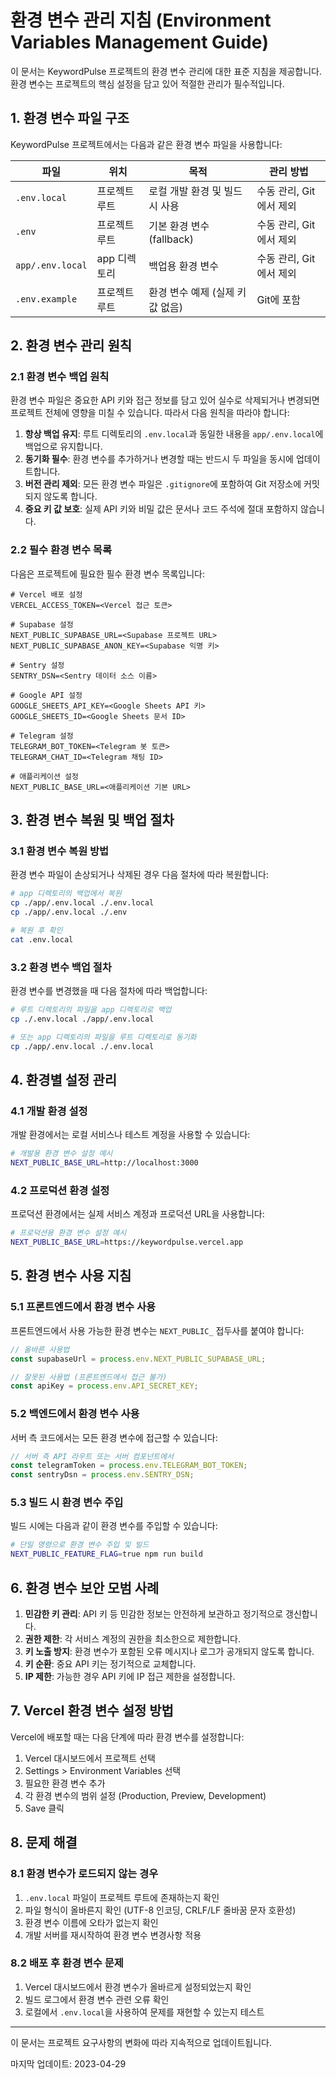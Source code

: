 # 환경 변수 관리 지침 (Environment Variables Management Guide)

이 문서는 KeywordPulse 프로젝트의 환경 변수 관리에 대한 표준 지침을 제공합니다. 환경 변수는 프로젝트의 핵심 설정을 담고 있어 적절한 관리가 필수적입니다.

## 1. 환경 변수 파일 구조

KeywordPulse 프로젝트에서는 다음과 같은 환경 변수 파일을 사용합니다:

| 파일 | 위치 | 목적 | 관리 방법 |
|-----|------|-----|----------|
| `.env.local` | 프로젝트 루트 | 로컬 개발 환경 및 빌드 시 사용 | 수동 관리, Git에서 제외 |
| `.env` | 프로젝트 루트 | 기본 환경 변수 (fallback) | 수동 관리, Git에서 제외 |
| `app/.env.local` | app 디렉토리 | 백업용 환경 변수 | 수동 관리, Git에서 제외 |
| `.env.example` | 프로젝트 루트 | 환경 변수 예제 (실제 키 값 없음) | Git에 포함 |

## 2. 환경 변수 관리 원칙

### 2.1 환경 변수 백업 원칙

환경 변수 파일은 중요한 API 키와 접근 정보를 담고 있어 실수로 삭제되거나 변경되면 프로젝트 전체에 영향을 미칠 수 있습니다. 따라서 다음 원칙을 따라야 합니다:

1. **항상 백업 유지**: 루트 디렉토리의 `.env.local`과 동일한 내용을 `app/.env.local`에 백업으로 유지합니다.
2. **동기화 필수**: 환경 변수를 추가하거나 변경할 때는 반드시 두 파일을 동시에 업데이트합니다.
3. **버전 관리 제외**: 모든 환경 변수 파일은 `.gitignore`에 포함하여 Git 저장소에 커밋되지 않도록 합니다.
4. **중요 키 값 보호**: 실제 API 키와 비밀 값은 문서나 코드 주석에 절대 포함하지 않습니다.

### 2.2 필수 환경 변수 목록

다음은 프로젝트에 필요한 필수 환경 변수 목록입니다:

```
# Vercel 배포 설정
VERCEL_ACCESS_TOKEN=<Vercel 접근 토큰>

# Supabase 설정
NEXT_PUBLIC_SUPABASE_URL=<Supabase 프로젝트 URL>
NEXT_PUBLIC_SUPABASE_ANON_KEY=<Supabase 익명 키>

# Sentry 설정
SENTRY_DSN=<Sentry 데이터 소스 이름>

# Google API 설정
GOOGLE_SHEETS_API_KEY=<Google Sheets API 키>
GOOGLE_SHEETS_ID=<Google Sheets 문서 ID>

# Telegram 설정
TELEGRAM_BOT_TOKEN=<Telegram 봇 토큰>
TELEGRAM_CHAT_ID=<Telegram 채팅 ID>

# 애플리케이션 설정
NEXT_PUBLIC_BASE_URL=<애플리케이션 기본 URL>
```

## 3. 환경 변수 복원 및 백업 절차

### 3.1 환경 변수 복원 방법

환경 변수 파일이 손상되거나 삭제된 경우 다음 절차에 따라 복원합니다:

```bash
# app 디렉토리의 백업에서 복원
cp ./app/.env.local ./.env.local
cp ./app/.env.local ./.env

# 복원 후 확인
cat .env.local
```

### 3.2 환경 변수 백업 절차

환경 변수를 변경했을 때 다음 절차에 따라 백업합니다:

```bash
# 루트 디렉토리의 파일을 app 디렉토리로 백업
cp ./.env.local ./app/.env.local

# 또는 app 디렉토리의 파일을 루트 디렉토리로 동기화
cp ./app/.env.local ./.env.local
```

## 4. 환경별 설정 관리

### 4.1 개발 환경 설정

개발 환경에서는 로컬 서비스나 테스트 계정을 사용할 수 있습니다:

```bash
# 개발용 환경 변수 설정 예시
NEXT_PUBLIC_BASE_URL=http://localhost:3000
```

### 4.2 프로덕션 환경 설정

프로덕션 환경에서는 실제 서비스 계정과 프로덕션 URL을 사용합니다:

```bash
# 프로덕션용 환경 변수 설정 예시
NEXT_PUBLIC_BASE_URL=https://keywordpulse.vercel.app
```

## 5. 환경 변수 사용 지침

### 5.1 프론트엔드에서 환경 변수 사용

프론트엔드에서 사용 가능한 환경 변수는 `NEXT_PUBLIC_` 접두사를 붙여야 합니다:

```javascript
// 올바른 사용법
const supabaseUrl = process.env.NEXT_PUBLIC_SUPABASE_URL;

// 잘못된 사용법 (프론트엔드에서 접근 불가)
const apiKey = process.env.API_SECRET_KEY;
```

### 5.2 백엔드에서 환경 변수 사용

서버 측 코드에서는 모든 환경 변수에 접근할 수 있습니다:

```javascript
// 서버 측 API 라우트 또는 서버 컴포넌트에서
const telegramToken = process.env.TELEGRAM_BOT_TOKEN;
const sentryDsn = process.env.SENTRY_DSN;
```

### 5.3 빌드 시 환경 변수 주입

빌드 시에는 다음과 같이 환경 변수를 주입할 수 있습니다:

```bash
# 단일 명령으로 환경 변수 주입 및 빌드
NEXT_PUBLIC_FEATURE_FLAG=true npm run build
```

## 6. 환경 변수 보안 모범 사례

1. **민감한 키 관리**: API 키 등 민감한 정보는 안전하게 보관하고 정기적으로 갱신합니다.
2. **권한 제한**: 각 서비스 계정의 권한을 최소한으로 제한합니다.
3. **키 노출 방지**: 환경 변수가 포함된 오류 메시지나 로그가 공개되지 않도록 합니다.
4. **키 순환**: 중요 API 키는 정기적으로 교체합니다.
5. **IP 제한**: 가능한 경우 API 키에 IP 접근 제한을 설정합니다.

## 7. Vercel 환경 변수 설정 방법

Vercel에 배포할 때는 다음 단계에 따라 환경 변수를 설정합니다:

1. Vercel 대시보드에서 프로젝트 선택
2. Settings > Environment Variables 선택
3. 필요한 환경 변수 추가
4. 각 환경 변수의 범위 설정 (Production, Preview, Development)
5. Save 클릭

## 8. 문제 해결

### 8.1 환경 변수가 로드되지 않는 경우

1. `.env.local` 파일이 프로젝트 루트에 존재하는지 확인
2. 파일 형식이 올바른지 확인 (UTF-8 인코딩, CRLF/LF 줄바꿈 문자 호환성)
3. 환경 변수 이름에 오타가 없는지 확인
4. 개발 서버를 재시작하여 환경 변수 변경사항 적용

### 8.2 배포 후 환경 변수 문제

1. Vercel 대시보드에서 환경 변수가 올바르게 설정되었는지 확인
2. 빌드 로그에서 환경 변수 관련 오류 확인
3. 로컬에서 `.env.local`을 사용하여 문제를 재현할 수 있는지 테스트

---

이 문서는 프로젝트 요구사항의 변화에 따라 지속적으로 업데이트됩니다.

마지막 업데이트: 2023-04-29 